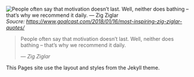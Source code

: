 ![People often say that motivation doesn’t last. Well, neither does bathing – that’s why we recommend it daily. — Zig Ziglar](https://1zl13gzmcsu3l9yq032yyf51-wpengine.netdna-ssl.com/wp-content/uploads/2018/01/zig-ziglar-quote-motivation-doesnt-last-do-it-daily-1068x561.jpg)
<cite>Soucre: https://www.goalcast.com/2018/01/16/most-inspiring-zig-ziglar-quotes/</cite>

> People often say that motivation doesn’t last. Well, neither does bathing – that’s why we recommend it daily.
>
> — <cite>Zig Ziglar</cite>

This Pages site use the layout and styles from the Jekyll theme.
